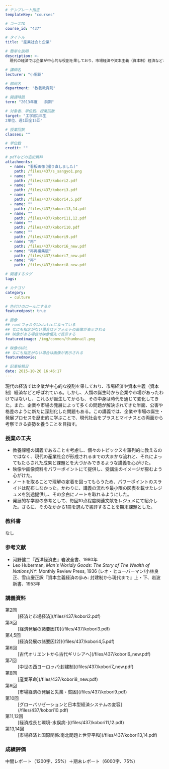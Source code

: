 ```yaml
---
# テンプレート指定
templateKey: "courses"

# コースID
course_id: "437"

# タイトル
title: "産業社会と企業"

# 簡単な説明
description: >-
  現代の経済では企業が中心的な役割を果しており、市場経済や資本主義（資本制）経済などと呼ばれている。しかし、人類の誕生時から企業や市場があったわけではないし、これらが誕生してからも、その中身は時代を通じ...

# 講師名
lecturer: "小堀聡"

# 部局名
department: "教養教育院"

# 開講時限
term: "2013年度	前期"

# 対象者、単位数、授業回数
target: "工学部1年生
2単位、週1回全15回"

# 授業回数
classes: ""

# 単位数
credit: ""

# pdfなどの追加資料
attachments: 
  - name: "看板画像(撮り直しました)" 
    path: /files/437/s_sangyo1.png
  - name: "" 
    path: /files/437/kobori2.pdf
  - name: "" 
    path: /files/437/kobori3.pdf
  - name: "" 
    path: /files/437/kobori4,5.pdf
  - name: "" 
    path: /files/437/kobori13,14.pdf
  - name: "" 
    path: /files/437/kobori11,12.pdf
  - name: "" 
    path: /files/437/kobori10.pdf
  - name: "" 
    path: /files/437/kobori9.pdf
  - name: "再" 
    path: /files/437/kobori6_new.pdf
  - name: "再再編集版" 
    path: /files/437/kobori7_new.pdf
  - name: "再" 
    path: /files/437/kobori8_new.pdf

# 関連するタグ
tags:

# カテゴリ
category:
  - culture

# 色付けのロールにするか
featuredpost: true

# 画像
## rootフォルダはstaticになっている
## なにも指定がない場合はデフォルトの画像が表示される
## 映像がある場合は映像優先で表示する
featuredimage: /img/common/thumbnail.png

# 映像のURL
## なにも指定がない場合は画像が表示される
featuredmovie: 

# 記事投稿日
date: 2015-10-26 16:46:17
---
```


現代の経済では企業が中心的な役割を果しており、市場経済や資本主義（資本制）経済などと呼ばれている。しかし、人類の誕生時から企業や市場があったわけではないし、これらが誕生してからも、その中身は時代を通じて変化してきた。また、企業や市場の発展によって多くの問題が解決されてきた半面、公害や格差のように新たに深刻化した問題もある。この講義では、企業や市場の誕生・発展プロセスを歴史的に学ぶことで、現代社会をプラスとマイナスとの両面から考察できる姿勢を養うことを目指す。


### 授業の工夫

* 教養課程の講義であることを考慮し、個々のトピックスを羅列的に教えるのではなく、現代の産業社会が形成されるまでの大まかな流れと、それによってもたらされた成果と課題とを大づかみできるような講義を心がけた。
* 映像や画像資料をパワーポイントにて提供し、受講生のイメージが膨むよう心がけた。
* ノートを取ることで理解の定着を図ってもらうため、パワーポイントのスライドは配布しなかった。かわりに、講義の流れや最小限の図表を載せたレジュメを別途提供し、その余白にノートを取れるようにした。
* 発展的な学習の参考として、毎回10点程度関連文献をレジュメにて紹介した。さらに、そのなかから1冊を選んで書評することを期末課題とした。





### 教科書

なし

### 参考文献

* 河野健二『西洋経済史』岩波全書、1980年
* Leo Huberman, _Man's Worldly Goods: The Story of The Wealth of Nations_,NY: Monthly Review Press, 1936 (レオ・ヒューバーマン/小林良正、雪山慶正訳『資本主義経済の歩み: 封建制から現代まで』上・下、岩波新書、1953年





### 講義資料

<dl>
<dt>
第2回
</dt>

<dd>
[経済と市場経済](/files/437/kobori2.pdf) 
</dd>

<dt>
第3回
</dt>

<dd>
[経済発展の諸要因(1)](/files/437/kobori3.pdf) 
</dd>

<dt>
第4,5回
</dt>

<dd>
[経済発展の諸要因(2)](/files/437/kobori4,5.pdf) 
</dd>

<dt>
第6回
</dt>

<dd>
[古代オリエントから古代ギリシアへ](/files/437/kobori6_new.pdf) 
</dd>

<dt>
第7回
</dt>

<dd>
[中世の西ヨーロッパ:封建制](/files/437/kobori7_new.pdf) 
</dd>

<dt>
第8回
</dt>

<dd>
[産業革命](/files/437/kobori8_new.pdf) 
</dd>

<dt>
第9回
</dt>

<dd>
[市場経済の発展と失業・貧困](/files/437/kobori9.pdf) 
</dd>

<dt>
第10回
</dt>

<dd>
[グローバリゼーションと日本型経済システムの変容](/files/437/kobori10.pdf) 
</dd>

<dt>
第11,12回
</dt>

<dd>
[経済成長と環境-水俣病-](/files/437/kobori11,12.pdf) 
</dd>

<dt>
第13,14回
</dt>

<dd>
[市場経済と国際関係:南北問題と世界平和](/files/437/kobori13,14.pdf) 
</dd>
</dl>





### 成績評価

中間レポート（1200字、25%）＋期末レポート（6000字、75%）


